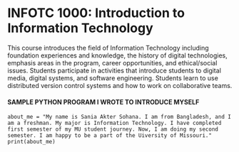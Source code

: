 # INFOTC 1000: Introduction to Information Technology

This course introduces the field of Information Technology including foundation experiences and knowledge, the history of digital technologies, 
emphasis areas in the program, career opportunities, and ethical/social issues. Students participate in activities that introduce students to digital media, 
digital systems, and software engineering. Students learn to use distributed version control systems and how to work on collaborative teams.  


#### SAMPLE PYTHON PROGRAM I WROTE TO INTRODUCE MYSELF  

    about_me = "My name is Sania Akter Sohana. I am from Bangladesh, and I am a freshman. My major is Information Technology. I have completed first semester of my MU student journey. Now, I am doing my second semester. I am happy to be a part of the Uiversity of Missouri."  
    print(about_me)      
